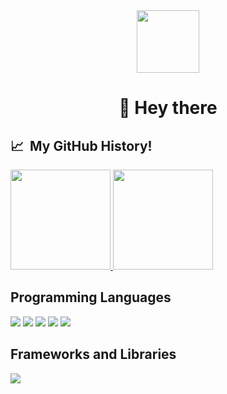 <div align= "center"><img src="https://media.giphy.com/media/gjrYDwbjnK8x36xZIO/giphy.gif" width= "100"></div>

<div align= "center"><h1>👋 Hey there</h1></div>

## 📈 &nbsp;My GitHub History!

<a href="https://github.com/Roopaksh1">
  <img height="160em" src="https://github-readme-stats.vercel.app/api?username=Roopaksh1&theme=noctis_minimus&show_icons=true" />
  <img height="160em" src="https://github-readme-stats.vercel.app/api/top-langs/?username=Roopaksh1&theme=noctis_minimus&layout=compact" />
</a>

## Programming Languages

<p>
  <img src="https://img.shields.io/badge/HTML5-E34F26?style=for-the-badge&logo=html5&logoColor=white" />
  <img src="https://img.shields.io/badge/CSS3-1572B6?style=for-the-badge&logo=css3&logoColor=white" />
  <img src="https://img.shields.io/badge/JavaScript-323330?style=for-the-badge&logo=javascript&logoColor=F7DF1E" />
  <img src="https://img.shields.io/badge/C-00599C?style=for-the-badge&logo=c&logoColor=white" />
  <img src="https://img.shields.io/badge/C%2B%2B-00599C?style=for-the-badge&logo=c%2B%2B&logoColor=white" />
</p>

## Frameworks and Libraries

<p>
  <img src="https://img.shields.io/badge/React-20232A?style=for-the-badge&logo=react&logoColor=61DAFB" />
</p>
